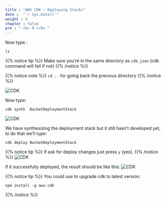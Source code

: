 ```yaml
---
title : "AWS CDK – Deploying Stacks"
date :  "`r Sys.Date()`" 
weight : 9
chapter : false
pre : " <b> 9 </b> "
---
```

Now type : 

````
ls
````
{{% notice tip %}}
Make sure you’re in the same directory as `cdk.json` (cdk command will fail if not)
{{% /notice %}}


{{% notice note %}}
`cd ..` for going back the previous directory
{{% /notice %}}

![CDK](/images/9.AWS_CDK_–_Deploying_Stacks/AWS_CDK–Deploying_Stacks1.png)


Now type:
````
cdk synth  BucketDeploymentStack
````
![CDK](/images/9.AWS_CDK_–_Deploying_Stacks/AWS_CDK–Deploying_Stacks2.png)

We have synthesizing the deployment stack but it still hasn’t developed yet, to do  that we’ll type:

````
cdk deploy BucketDeploymentStack
````

{{% notice tip %}}
If ask for deploy changes just press `y` (yes).
{{% /notice %}}
![CDK](/images/9.AWS_CDK_–_Deploying_Stacks/AWS_CDK–Deploying_Stacks3.png)

If it successfully deployed, the result should be like this:
![CDK](/images/9.AWS_CDK_–_Deploying_Stacks/AWS_CDK–Deploying_Stacks4.png)

{{% notice tip %}}
You could use to upgrade cdk to latest version:
````
npm install -g aws-cdk
````
{{% /notice %}}

